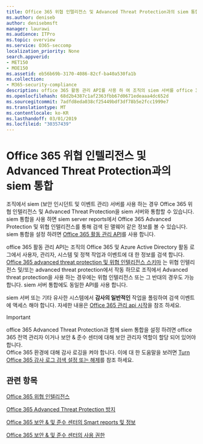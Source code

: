 ```yaml
---
title: Office 365 위협 인텔리전스 및 Advanced Threat Protection과의 siem 통합
ms.author: deniseb
author: denisebmsft
manager: laurawi
ms.audience: ITPro
ms.topic: overview
ms.service: O365-seccomp
localization_priority: None
search.appverid:
- MET150
- MOE150
ms.assetid: eb56b69b-3170-4086-82cf-ba40a530fa1b
ms.collection:
- M365-security-compliance
description: office 365 활동 관리 API를 사용 하 여 조직의 siem 서버를 office 365 위협 인텔리전스 및 Advanced Threat Protection과 통합 합니다.
ms.openlocfilehash: 68d2b4387c1af2363fbb67d0671edeaaa4dc652d
ms.sourcegitcommit: 7adfd8eda038cf25449bdf3df78b5e2fcc1999e7
ms.translationtype: MT
ms.contentlocale: ko-KR
ms.lasthandoff: 03/01/2019
ms.locfileid: "30357439"
---
```

# <a name="siem-integration-with-office-365-threat-intelligence-and-advanced-threat-protection"></a>Office 365 위협 인텔리전스 및 Advanced Threat Protection과의 siem 통합

조직에서 siem (보안 인시던트 및 이벤트 관리) 서버를 사용 하는 경우 Office 365 위협 인텔리전스 및 Advanced Threat Protection을 siem 서버와 통합할 수 있습니다. siem 통합을 사용 하면 siem server reports에서 Office 365 Advanced Protection 및 위협 인텔리전스를 통해 검색 된 맬웨어 같은 정보를 볼 수 있습니다. siem 통합을 설정 하려면 [Office 365 활동 관리 API](https://docs.microsoft.com/office/office-365-management-api/office-365-management-activity-api-reference)를 사용 합니다. 

office 365 활동 관리 API는 조직의 Office 365 및 Azure Active Directory 활동 로그에서 사용자, 관리자, 시스템 및 정책 작업과 이벤트에 대 한 정보를 검색 합니다. [Office 365 advanced threat protection 및 위협 인텔리전스 스키마](https://docs.microsoft.com/office/office-365-management-api/office-365-management-activity-api-schema#office-365-advanced-threat-protection-and-threat-intelligence-schema) 는 위협 인텔리전스 및/또는 advanced threat protection에서 작동 하므로 조직에서 Advanced threat protection을 사용 하는 경우에는 위협 인텔리전스 또는 그 반대의 경우도 가능 합니다. siem 서버 통합에도 동일한 API를 사용 합니다. 

siem 서버 또는 기타 유사한 시스템에서 **감사의 일반적인** 작업을 폴링하여 검색 이벤트에 액세스 해야 합니다. 자세한 내용은 [Office 365 관리 api 시작](https://docs.microsoft.com/office/office-365-management-api/get-started-with-office-365-management-apis)을 참조 하세요. 

> [!IMPORTANT]
> office 365 Advanced Threat Protection과 함께 siem 통합을 설정 하려면 office 365 전역 관리자 이거나 보안 & 준수 센터에 대해 보안 관리자 역할이 할당 되어 있어야 합니다.<br/>Office 365 환경에 대해 감사 로깅을 켜야 합니다. 이에 대 한 도움말을 보려면 [Turn Office 365 감사 로그 검색 설정 또는 해제](turn-audit-log-search-on-or-off.md)를 참조 하세요.

## <a name="related-topics"></a>관련 항목

[Office 365 위협 인텔리전스](office-365-ti.md)

[Office 365 Advanced Threat Protection 방지](office-365-atp.md)

[Office 365 보안 &amp; 및 준수 센터의 Smart reports 및 정보](reports-and-insights-in-security-and-compliance.md)
  
[Office 365 보안 &amp; 및 준수 센터의 사용 권한](permissions-in-the-security-and-compliance-center.md)
  

